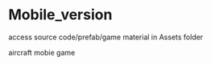 Mobile_version
==============

access source code/prefab/game material in Assets folder

aircraft mobie game
